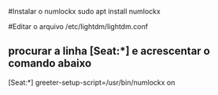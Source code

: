 #Instalar o numlockx
sudo apt install numlockx

#Editar o arquivo
/etc/lightdm/lightdm.conf
## procurar a linha [Seat:*] e acrescentar o comando abaixo
[Seat:*]
greeter-setup-script=/usr/bin/numlockx on
